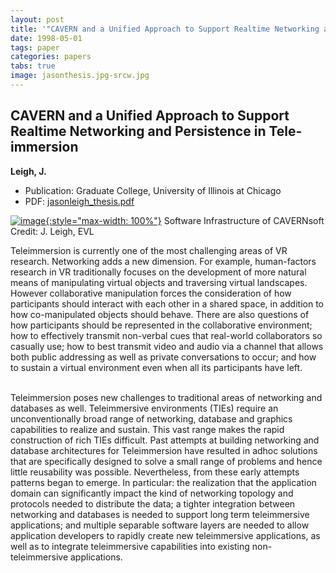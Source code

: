 ```yaml
---
layout: post
title: '"CAVERN and a Unified Approach to Support Realtime Networking and Persistence in Tele-immersion"'
date: 1998-05-01
tags: paper
categories: papers
tabs: true
image: jasonthesis.jpg-srcw.jpg
---
```


## CAVERN and a Unified Approach to Support Realtime Networking and Persistence in Tele-immersion
**Leigh, J.**
- Publication: Graduate College, University of Illinois at Chicago
- PDF: [jasonleigh_thesis.pdf](/documents/jasonleigh_thesis.pdf)


[![image](https://www.evl.uic.edu/output/originals/jasonthesis.jpg-srcw.jpg){:style="max-width: 100%"}](https://www.evl.uic.edu/output/originals/jasonthesis.jpg-srcw.jpg)
Software Infrastructure of CAVERNsoft
Credit: J. Leigh, EVL

Teleimmersion is currently one of the most challenging areas of VR research. Networking adds a new dimension. For example, human-factors research in VR traditionally focuses on the development of more natural means of manipulating virtual objects and traversing virtual landscapes. However collaborative manipulation forces the consideration of how participants should interact with each other in a shared space, in addition to how co-manipulated objects should behave. There are also questions of how participants should be represented in the collaborative environment; how to effectively transmit non-verbal cues that real-world collaborators so casually use; how to best transmit video and audio via a channel that allows both public addressing as well as private conversations to occur; and how to sustain a virtual environment even when all its participants have left.<br><br>

Teleimmersion poses new challenges to traditional areas of networking and databases as well. Teleimmersive environments (TIEs) require an unconventionally broad range of networking, database and graphics capabilities to realize and sustain. This vast range makes the rapid construction of rich TIEs difficult. Past attempts at building networking and database architectures for Teleimmersion have resulted in adhoc solutions that are specifically designed to solve a small range of problems and hence little reusability was possible. Nevertheless, from these early attempts patterns began to emerge. In particular: the realization that the application domain can significantly impact the kind of networking topology and protocols needed to distribute the data; a tighter integration between networking and databases is needed to support long term teleimmersive applications; and multiple separable software layers are needed to allow application developers to rapidly create new teleimmersive applications, as well as to integrate teleimmersive capabilities into existing non-teleimmersive applications.